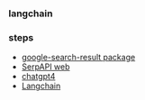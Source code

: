 ### langchain


### steps
- [google-search-result package](https://pypi.org/project/google-search-results/)
- [SerpAPI web](https://serpapi.com/dashboard)
- [chatgpt4](https://openai.com/product/gpt-4)
- [Langchain](https://docs.langchain.com/docs/)
